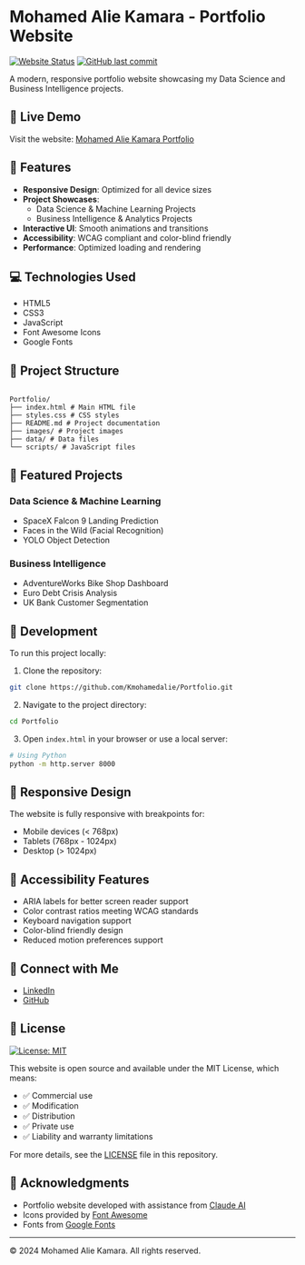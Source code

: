 # Mohamed Alie Kamara - Portfolio Website

[![Website Status](https://img.shields.io/website?url=https%3A%2F%2Fkmohamedalie.github.io%2FPortfolio%2F)](https://kmohamedalie.github.io/Portfolio/)
[![GitHub last commit](https://img.shields.io/github/last-commit/Kmohamedalie/Portfolio)](https://github.com/Kmohamedalie/Portfolio/commits/master)

A modern, responsive portfolio website showcasing my Data Science and Business Intelligence projects.

## 🌟 Live Demo

Visit the website: [Mohamed Alie Kamara Portfolio](https://kmohamedalie.github.io/Portfolio/)

## 🚀 Features

- **Responsive Design**: Optimized for all device sizes
- **Project Showcases**:
  - Data Science & Machine Learning Projects
  - Business Intelligence & Analytics Projects
- **Interactive UI**: Smooth animations and transitions
- **Accessibility**: WCAG compliant and color-blind friendly
- **Performance**: Optimized loading and rendering

## 💻 Technologies Used

- HTML5
- CSS3
- JavaScript
- Font Awesome Icons
- Google Fonts

## 📂 Project Structure
<code>
Portfolio/
├── index.html # Main HTML file
├── styles.css # CSS styles
├── README.md # Project documentation
├── images/ # Project images
├── data/ # Data files
└── scripts/ # JavaScript files
</code>

## 🎯 Featured Projects

### Data Science & Machine Learning

- SpaceX Falcon 9 Landing Prediction
- Faces in the Wild (Facial Recognition)
- YOLO Object Detection

### Business Intelligence

- AdventureWorks Bike Shop Dashboard
- Euro Debt Crisis Analysis
- UK Bank Customer Segmentation

## 🔧 Development

To run this project locally:

1. Clone the repository:

```bash
git clone https://github.com/Kmohamedalie/Portfolio.git
```

2. Navigate to the project directory:

```bash
cd Portfolio
```

3. Open `index.html` in your browser or use a local server:

```bash
# Using Python
python -m http.server 8000
```

## 📱 Responsive Design

The website is fully responsive with breakpoints for:

- Mobile devices (< 768px)
- Tablets (768px - 1024px)
- Desktop (> 1024px)

## 🌈 Accessibility Features

- ARIA labels for better screen reader support
- Color contrast ratios meeting WCAG standards
- Keyboard navigation support
- Color-blind friendly design
- Reduced motion preferences support

## 🔗 Connect with Me

- [LinkedIn](https://www.linkedin.com/in/mohamed-alie-kamara-8765941a4/)
- [GitHub](https://github.com/Kmohamedalie)

## 📄 License

[![License: MIT](https://img.shields.io/badge/License-MIT-yellow.svg)](https://opensource.org/licenses/MIT)

This website is open source and available under the MIT License, which means:

- ✅ Commercial use
- ✅ Modification
- ✅ Distribution
- ✅ Private use
- ✅ Liability and warranty limitations

For more details, see the [LICENSE](https://opensource.org/license/MIT) file in this repository.

## 🙏 Acknowledgments

- Portfolio website developed with assistance from [Claude AI](https://www.anthropic.com/claude)
- Icons provided by [Font Awesome](https://fontawesome.com/)
- Fonts from [Google Fonts](https://fonts.google.com/)

---

© 2024 Mohamed Alie Kamara. All rights reserved.
